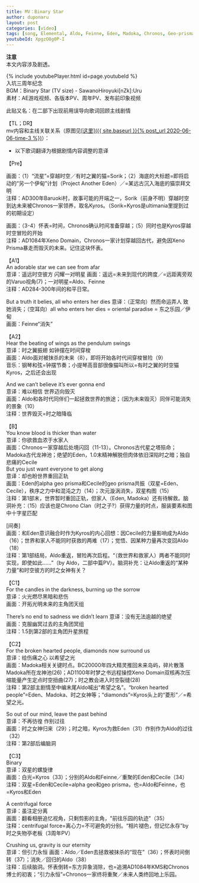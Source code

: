 ```yaml
---
title: MV：Binary Star
author: duponaru
layout: post
categories: [video]
tags: [song, Elemental, Aldo, Feinne, Eden, Madoka, Chronos, Geo-prisma, cat]
youtubeId: XpgzO8g0P-I
---
```


**注意**  
本文内容涉及剧透。  

{% include youtubePlayer.html id=page.youtubeId %}  
入坑三周年纪念   
BGM：Binary Star (TV size) - SawanoHiroyuki[nZk]:Uru  
素材：AE游戏视频、各版本PV、周年PV、发布前印象视频   

此贴又名：在二部下出现前用误导向歌词回顾主线剧情  

【TL；DR】  
mv内容和主线关联关系（原图见<ins>[这里]({{ site.baseurl }}{% post_url 2020-06-06-time-3 %})</ins>）：   
<span class="image centered"><img src="{{ '/assets/post_img/2020-06-27/timeline_cmt.png' | relative_url }}" alt="" /></span>   

* 以下歌词翻译为根据剧情内容调整的意译  


【Pre】 

<span class="image centered"><img src="{{ '/assets/post_img/2020-06-27/cut_pre_01.png' | relative_url }}" alt="" /></span>   
画面：（1）“流星”=穿越时空／有时之翼的猫=Sorik；（2）海底的大标题=即将启动的“另一个伊甸”计划（Project Another Eden）／=某远古沉入海底的猫崇拜文明  
注释：AD300年Baruoki村，故事可能的开端之一，Sorik（前身不明）穿越时空到达未来被Chronos一家领养，取名Kyros。（Sorik=Kyros是ultimania里提到过的初期设定）    

<span class="image centered"><img src="{{ '/assets/post_img/2020-06-27/cut_pre_03.png' | relative_url }}" alt="" /></span>   
画面：（3-4）怀表=时间，Chronos确认时间准备穿越；（5）同时也是Kyros穿越时空冒险的开始  
注释：AD1084年Xeno Domain，Chronos一家计划穿越回古代，避免因Xeno Prisma暴走而毁灭的未来。记住这块怀表。  

【A1】 
<span class="image centered"><img src="{{ '/assets/post_img/2020-06-27/cut_06.png' | relative_url }}" alt="" /></span>   
An adorable star we can see from afar  
意译：遥远时空彼方 闪耀一对明星
画面：遥远=未来到现代的跨度／=远距离旁观的Varuo视角(7)；一对明星=Aldo、Feinne  
注释：AD284-300年间的和平日常。  

But a truth it belies, all who enters her dies
意译：（正常向）然而命运弄人 致她消失；（空耳向）all who enters her dies = oriental paradise = 东之乐园／伊甸  
画面：Feinne“消失”  

【A2】 
<span class="image centered"><img src="{{ '/assets/post_img/2020-06-27/cut_08.png' | relative_url }}" alt="" /></span>   
Hear the beating of wings as the pendulum swings  
意译：时之翼振翅 如钟摆在时间穿梭  
画面：Aldo面对被抹杀的未来（8），即将开始各时代间穿梭冒险（9）  
音乐：钢琴和弦=钟摆节奏；小提琴高音部很像猫叫所以=有时之翼的时空猫Kyros，之后还会出现  

And we can’t believe it’s ever gonna end  
意译：难以相信 世界迈向毁灭   
画面：Aldo和各时代同伴们一起拯救世界的旅途；（因为未来毁灭）同伴可能消失的景象（10）    
注释：世界毁灭=时之暗降临  

【B】  
<span class="image centered"><img src="{{ '/assets/post_img/2020-06-27/cut_11.png' | relative_url }}" alt="" /></span>   
You know blood is thicker than water   
意译：你欲救血浓于水家人  
画面：Chronos一家穿越后处境闪回（11-13）。Chronos古代星之塔殒命；Madoka古代龙神池；绝望的Eden，1.0末精神解脱但肉体依旧深陷时之暗；独自悲痛的Cecile  
<span class="image centered"><img src="{{ '/assets/post_img/2020-06-27/cut_14.png' | relative_url }}" alt="" /></span>   
But you just want everyone to get along   
意译：却也盼世界重回正轨  
画面：Eden的alpha geo prisma和Cecile的geo prisma共振（双星=Eden、Cecile），秩序之力中和混沌之力（14）；次元漩涡消失，双星构图（15）  
注释：第1部末，世界暂时重回正轨，但家人（Eden, Madoka）还有待解救。脑洞补充：（15）应该也是Chrono Clan（时之子?）获得力量的时点，服装要素和图中十字星匹配  


<span class="image centered"><img src="{{ '/assets/post_img/2020-06-27/cut_16.png' | relative_url }}" alt="" /></span>   
[间奏]  
画面：和Eden意识融合时作为Kyros的内心回想：因Cecile的力量影响成为Aldo（16）；世界和家人不能同时获救的两难（17）；觉悟、因某种力量再次变回Aldo（18）  
注释：第1部结局，Aldo重返，冒险再次启程。“（救世界和救家人）两者不能同时实现，即使如此……”（by Aldo，二部中篇PV）。脑洞补充：让Aldo重返的“某种力量”和时空彼方的时之女神有关？  


【C1】  
<span class="image centered"><img src="{{ '/assets/post_img/2020-06-27/cut_19.png' | relative_url }}" alt="" /></span>   
For the candles in the darkness, burning up the sorrow  
意译：火光燃尽黑暗和悲伤  
画面：开拓光明未来的主角团天组  

<span class="image centered"><img src="{{ '/assets/post_img/2020-06-27/cut_23.png' | relative_url }}" alt="" /></span>   
There’s no end to sadness we didn’t learn
意译：没有无法逾越的绝望  
画面：克服幽冥过去的主角团冥组  
注释：1.5到第2部的主角团升星旅程  

【C2】  
<span class="image centered"><img src="{{ '/assets/post_img/2020-06-27/cut_26.png' | relative_url }}" alt="" /></span>     
For the broken hearted people, diamonds now surround us  
意译：给伤痛之心 以希望之光  
画面：Madoka相关关键时点。BC20000年四大精灵推回未来岛屿，碎片散落Madoka所在龙神池(26)；AD1100年时梦之书远程操控Xeno Domain双核再次压缩能量产生定点时空扭曲(27)；时之教会进入时空裂缝(28)    
注释：第2部主剧情至中编末尾Aldo喊出“希望之名”。“broken hearted people”=Eden、Madoka、时之女神等；“diamonds”=Kyros头上的“菱形”／=希望之光。   
  
<span class="image centered"><img src="{{ '/assets/post_img/2020-06-27/cut_29.png' | relative_url }}" alt="" /></span>  
So out of our mind, leave the past behind  
意译：不再彷徨 作别过往  
画面：时之女神归来（29）；时之暗，Kyros为救Eden（31）作别作为Aldo的过往（32）  
注释：第2部后编脑洞  

【C3】  
<span class="image centered"><img src="{{ '/assets/post_img/2020-06-27/cut_33.png' | relative_url }}" alt="" /></span>  
Binary  
意译：双星的螺旋律  
画面：白光=Kyros（33）；分别的Aldo和Feinne／重聚的Eden和Cecile（34）  
注释：双星=Eden和Cecile=alpha geo和geo prisma，也=Aldo和Feinne，也=Kyros和Eden   


<span class="image centered"><img src="{{ '/assets/post_img/2020-06-27/cut_35.png' | relative_url }}" alt="" /></span>  
A centrifugal force  
意译：虽注定分离  
画面：翻看相册追忆视角，只剩剪影的主角，"前往乐园的轨迹"（35）    
注释：centrifugal force=离心力=不可避免的分别。“相片褪色，但记忆永存”by时之失物亭老板（3周年PV）    

Crushing us, gravity is our eternity  
意译：但引力永恒 
画面：﻿Aldo／Eden去拯救被抹杀的“现在”（36）；怀表时间倒转（37）；消失／回归的Aldo（38）  
注释：后续脑洞。怀表倒转=东方异象消除，也=追溯AD1084年KMS和Chronos博士的初衷；“引力永恒”=Chronos一家终将重聚／未来人类终回地上乐园。     






